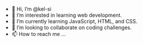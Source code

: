 - 👋 Hi, I’m @kel-si
- 👀 I’m interested in learning web development.
- 🌱 I’m currently learning JavaScript, HTML, and CSS.
- 💞️ I’m looking to collaborate on coding challenges.
- 📫 How to reach me ... 

<!---
kel-si/kel-si is a ✨ special ✨ repository because its `README.md` (this file) appears on your GitHub profile.
You can click the Preview link to take a look at your changes.
--->
